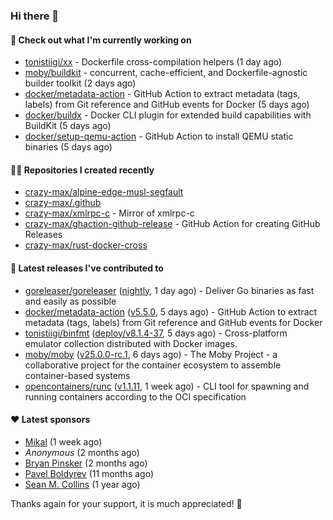 ### Hi there 👋

#### 👷 Check out what I'm currently working on

- [tonistiigi/xx](https://github.com/tonistiigi/xx) - Dockerfile cross-compilation helpers (1 day ago)
- [moby/buildkit](https://github.com/moby/buildkit) - concurrent, cache-efficient, and Dockerfile-agnostic builder toolkit (2 days ago)
- [docker/metadata-action](https://github.com/docker/metadata-action) - GitHub Action to extract metadata (tags, labels) from Git reference and GitHub events for Docker (5 days ago)
- [docker/buildx](https://github.com/docker/buildx) - Docker CLI plugin for extended build capabilities with BuildKit (5 days ago)
- [docker/setup-qemu-action](https://github.com/docker/setup-qemu-action) - GitHub Action to install QEMU static binaries (5 days ago)

#### 👨‍💻 Repositories I created recently

- [crazy-max/alpine-edge-musl-segfault](https://github.com/crazy-max/alpine-edge-musl-segfault)
- [crazy-max/.github](https://github.com/crazy-max/.github)
- [crazy-max/xmlrpc-c](https://github.com/crazy-max/xmlrpc-c) - Mirror of xmlrpc-c
- [crazy-max/ghaction-github-release](https://github.com/crazy-max/ghaction-github-release) - GitHub Action for creating GitHub Releases
- [crazy-max/rust-docker-cross](https://github.com/crazy-max/rust-docker-cross)

#### 🚀 Latest releases I've contributed to

- [goreleaser/goreleaser](https://github.com/goreleaser/goreleaser) ([nightly](https://github.com/goreleaser/goreleaser/releases/tag/nightly), 1 day ago) - Deliver Go binaries as fast and easily as possible
- [docker/metadata-action](https://github.com/docker/metadata-action) ([v5.5.0](https://github.com/docker/metadata-action/releases/tag/v5.5.0), 5 days ago) - GitHub Action to extract metadata (tags, labels) from Git reference and GitHub events for Docker
- [tonistiigi/binfmt](https://github.com/tonistiigi/binfmt) ([deploy/v8.1.4-37](https://github.com/tonistiigi/binfmt/releases/tag/deploy/v8.1.4-37), 5 days ago) - Cross-platform emulator collection distributed with Docker images.
- [moby/moby](https://github.com/moby/moby) ([v25.0.0-rc.1](https://github.com/moby/moby/releases/tag/v25.0.0-rc.1), 6 days ago) - The Moby Project - a collaborative project for the container ecosystem to assemble container-based systems
- [opencontainers/runc](https://github.com/opencontainers/runc) ([v1.1.11](https://github.com/opencontainers/runc/releases/tag/v1.1.11), 1 week ago) - CLI tool for spawning and running containers according to the OCI specification

#### ❤️ Latest sponsors
- [Mikal](https://github.com/Ifiht) (1 week ago)
- _Anonymous_ (2 months ago)
- [Bryan Pinsker](https://github.com/BryanPinsker) (2 months ago)
- [Pavel Boldyrev](https://github.com/bpg) (11 months ago)
- [Sean M. Collins](https://github.com/sc68cal) (1 year ago)

Thanks again for your support, it is much appreciated! 🙏

